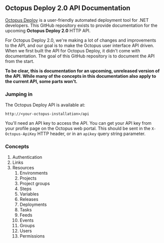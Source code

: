 ## Octopus Deploy 2.0 API Documentation

[Octopus Deploy](http://octopusdeploy.com/) is a user-friendly automated deployment tool for .NET developers. This GitHub repository exists to provide documentation for the upcoming **Octopus Deploy 2.0** HTTP API. 

For Octopus Deploy 2.0, we're making a lot of changes and improvements to the API, and our goal is to make the Octopus user interface API driven. When we first built the API for Octopus Deploy, it didn't come with documentation. The goal of this GitHub repository is to document the API from the start. 

**To be clear, this is documentation for an upcoming, unreleased version of the API. While many of the concepts in this documentation also apply to the current API, some parts won't.**

### Jumping in

The Octopus Deploy API is available at:

    http://<your-octopus-installation>/api

You'll need an API key to access the API. You can get your API key from your profile page on the Octopus web portal. This should be sent in the `X-Octopus-ApiKey` HTTP header, or in an `apikey` query string parameter. 

### Concepts

1. Authentication 
2. Links
3. Resources
   1. Environments
   2. Projects
   3. Project groups
   4. Steps
   5. Variables
   6. Releases
   7. Deployments
   8. Tasks
   9. Feeds
   10. Events
   11. Groups
   12. Users
   13. Permissions
